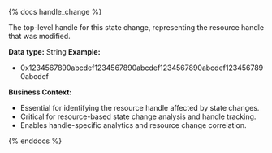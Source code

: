 {% docs handle_change %}

The top-level handle for this state change, representing the resource handle that was modified.

**Data type:** String
**Example:**
- 0x1234567890abcdef1234567890abcdef1234567890abcdef1234567890abcdef

**Business Context:**
- Essential for identifying the resource handle affected by state changes.
- Critical for resource-based state change analysis and handle tracking.
- Enables handle-specific analytics and resource change correlation.

{% enddocs %}
